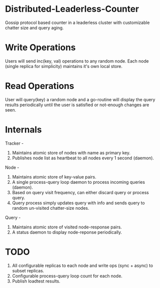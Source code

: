 # Distributed-Leaderless-Counter
Gossip protocol based counter in a leaderless cluster with customizable chatter size and query aging.

# Write Operations
Users will send inc(key, val) operations to any random node. Each node (single replica for simplicity) maintains it's own local store.

# Read Operations
User will query(key) a random node and a go-routine will display the query results periodically until the user is satisfied or not-enough changes are seen.

# Internals

Tracker -
1. Maintains atomic store of nodes with name as primary key.
2. Publishes node list as heartbeat to all nodes every 1 second (daemon).

Node - 
1. Maintains atomic store of key-value pairs.
2. A single process-query loop daemon to process incoming queries (daemon).
3. Based on query visit frequency, can either discard query or process query.
4. Query process simply updates query with info and sends query to random un-visited chatter-size nodes.

Query -
1. Maintains atomic store of visited node-response pairs.
2. A status daemon to display node-reponse periodically.

# TODO
1. All configurable replicas to each node and write ops (sync + async) to subset replicas.
2. Configurable process-query loop count for each node.
3. Publish loadtest results.